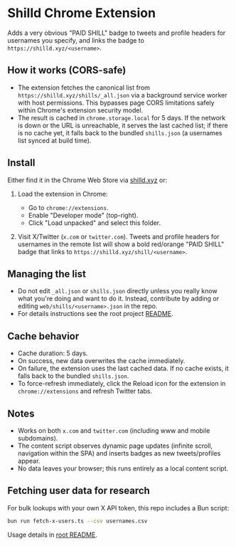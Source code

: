 # Shilld Chrome Extension

Adds a very obvious "PAID SHILL" badge to tweets and profile headers for
usernames you specify, and links the badge to `https://shilld.xyz/<username>`.

## How it works (CORS-safe)

- The extension fetches the canonical list from
  `https://shilld.xyz/shills/_all.json` via a background service worker with
  host permissions. This bypasses page CORS limitations safely within Chrome's
  extension security model.
- The result is cached in `chrome.storage.local` for 5 days. If the network is
  down or the URL is unreachable, it serves the last cached list; if there is no
  cache yet, it falls back to the bundled `shills.json` (a usernames list synced
  at build time).

## Install

Either find it in the Chrome Web Store via [shilld.xyz](https://shilld.xyz) or:

1. Load the extension in Chrome:
   - Go to `chrome://extensions`.
   - Enable "Developer mode" (top-right).
   - Click "Load unpacked" and select this folder.

2. Visit X/Twitter (`x.com` or `twitter.com`). Tweets and profile headers for
   usernames in the remote list will show a bold red/orange "PAID SHILL" badge
   that links to `https://shilld.xyz/shill/<username>`.

## Managing the list

- Do not edit `_all.json` or `shills.json` directly unless you really know what
  you're doing and want to do it. Instead, contribute by adding or editing
  `web/shills/<username>.json` in the repo.
- For details instructions see the root project [README](../README.md).

## Cache behavior

- Cache duration: 5 days.
- On success, new data overwrites the cache immediately.
- On failure, the extension uses the last cached data. If no cache exists, it falls back to the bundled `shills.json`.
- To force-refresh immediately, click the Reload icon for the extension in `chrome://extensions` and refresh Twitter tabs.

## Notes

- Works on both `x.com` and `twitter.com` (including www and mobile subdomains).
- The content script observes dynamic page updates (infinite scroll, navigation within the SPA) and inserts badges as new tweets/profiles appear.
- No data leaves your browser; this runs entirely as a local content script.

## Fetching user data for research

For bulk lookups with your own X API token, this repo includes a Bun script:

```bash
bun run fetch-x-users.ts --csv usernames.csv
```

Usage details in [root README](../README.md).
